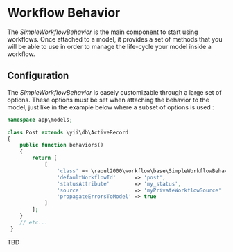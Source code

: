 # Workflow Behavior

The *SimpleWorkflowBehavior* is the main component to start using workflows. Once attached to
a model, it provides a set of methods that you will be able to use in order to manage the life-cycle
your model inside a workflow.

## Configuration

The *SimpleWorkflowBehavior* is easely customizable through a large set of options. These options must be
set when attaching the behavior to the model, just like in the example below where a subset of options is used :

```php
namespace app\models;

class Post extends \yii\db\ActiveRecord
{
    public function behaviors()
    {
        return [
        	[
        		'class' => \raoul2000\workflow\base\SimpleWorkflowBehavior::className(),
        		'defaultWorkflowId'      => 'post',
        		'statusAttribute'        => 'my_status',
        		'source'                 => 'myPrivateWorkflowSource'
        		'propagateErrorsToModel' => true
    	    ]
        ];
    }    
 	// etc...
 }
 ```
 
 TBD